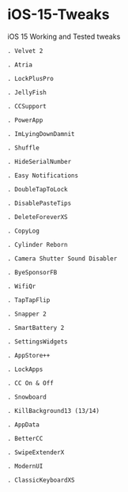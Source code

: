 # iOS-15-Tweaks
iOS 15 Working and Tested tweaks 

    . Velvet 2         

    . Atria                     

    . LockPlusPro

    . JellyFish

    . CCSupport
    
    . PowerApp

    . ImLyingDownDamnit

    . Shuffle

    . HideSerialNumber

    . Easy Notifications 

    . DoubleTapToLock
    
    . DisablePasteTips

    . DeleteForeverXS

    . CopyLog

    . Cylinder Reborn 

    . Camera Shutter Sound Disabler
    
    . ByeSponsorFB

    . WifiQr

    . TapTapFlip

    . Snapper 2

    . SmartBattery 2

    . SettingsWidgets 

    . AppStore++

    . LockApps

    . CC On & Off

    . Snowboard 

    . KillBackground13 (13/14)

    . AppData

    . BetterCC

    . SwipeExtenderX

    . ModernUI

    . ClassicKeyboardXS

